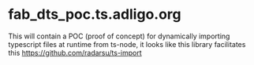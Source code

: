 # fab_dts_poc.ts.adligo.org
This will contain a POC (proof of concept) for dynamically importing typescript files at runtime from ts-node, it looks like this library facilitates this https://github.com/radarsu/ts-import
